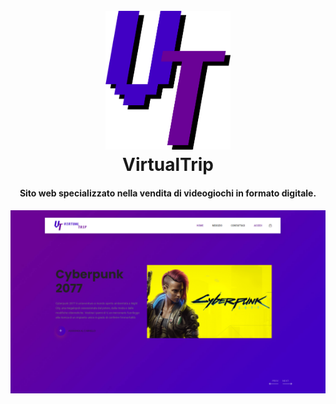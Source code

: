 
<h1 align="center">
  <br>
  <a href="#"><img src="https://raw.githubusercontent.com/amaddaloni12/VirtualTrip/main/WebContent/img/biglogo.png" alt="VirtualTrip" width="200"></a>
  <br>
  VirtualTrip
  <br>
</h1>

<h4 align="center">Sito web specializzato nella vendita di videogiochi in formato digitale</a>.</h4>

![screenshot](https://raw.githubusercontent.com/amaddaloni12/VirtualTrip/main/WebContent/img/Capture.PNG)
